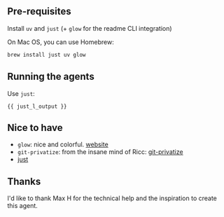 ## Pre-requisites

Install `uv` and `just` (+ `glow` for the readme CLI integration)

On Mac OS, you can use Homebrew:

```bash
brew install just uv glow
```

## Running the agents

Use `just`:

```
{{ just_l_output }}
```


## Nice to have

- `glow`: nice and colorful. [website](https://github.com/charmbracelet/glow)
- `git-privatize`: from the insane mind of Ricc: [git-privatize](https://github.com/palladius/sakura/blob/master/bin/git-privatize)
- [just](https://github.com/casey/just)

## Thanks

I'd like to thank Max H for the technical help and the inspiration to create this agent.

